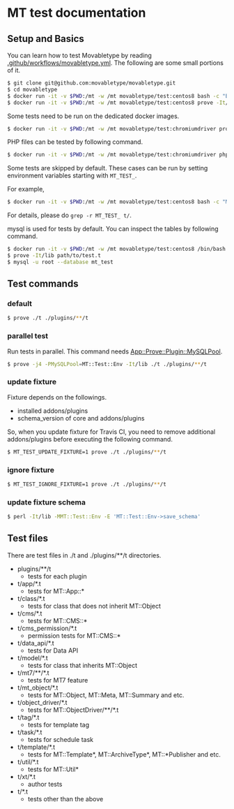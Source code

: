 # MT test documentation

## Setup and Basics

You can learn how to test Movabletype by reading 
[.github/workflows/movabletype.yml](https://github.com/movabletype/movabletype/blob/develop/.github/workflows/movabletype.yml).
The following are some small portions of it.

```sh
$ git clone git@github.com:movabletype/movabletype.git
$ cd movabletype
$ docker run -it -v $PWD:/mt -w /mt movabletype/test:centos8 bash -c "BUILD_RELEASE_NUMBER=1 make"
$ docker run -it -v $PWD:/mt -w /mt movabletype/test:centos8 prove -It/lib t/app
```

Some tests need to be run on the dedicated docker images.

```sh
$ docker run -it -v $PWD:/mt -w /mt movabletype/test:chromiumdriver prove -It/lib t/selenium
```

PHP files can be tested by following command.

```sh
$ docker run -it -v $PWD:/mt -w /mt movabletype/test:chromiumdriver phpunit
```

Some tests are skipped by default. These cases can be run by setting environment variables starting with `MT_TEST_`.

For example,

```sh
$ docker run -it -v $PWD:/mt -w /mt movabletype/test:centos8 bash -c "MT_TEST_CRAWL=1 prove -It/lib t/selenium/crawl.t"
```

For details, please do `grep -r MT_TEST_ t/`.

mysql is used for tests by default. You can inspect the tables by following command.

```sh
$ docker run -it -v $PWD:/mt -w /mt movabletype/test:centos8 /bin/bash
$ prove -It/lib path/to/test.t
$ mysql -u root --database mt_test
```

## Test commands

### default

```sh
$ prove ./t ./plugins/**/t
```

### parallel test

Run tests in parallel. This command needs [App::Prove::Plugin::MySQLPool](https://metacpan.org/pod/App::Prove::Plugin::MySQLPool).

```sh
$ prove -j4 -PMySQLPool=MT::Test::Env -It/lib ./t ./plugins/**/t
```

### update fixture

Fixture depends on the followings.
* installed addons/plugins
* schema_version of core and addons/plugins

So, when you update fixture for Travis CI, you need to remove additional addons/plugins before executing the following command.

```sh
$ MT_TEST_UPDATE_FIXTURE=1 prove ./t ./plugins/**/t
```

### ignore fixture

```sh
$ MT_TEST_IGNORE_FIXTURE=1 prove ./t ./plugins/**/t
```

### update fixture schema

```sh
$ perl -It/lib -MMT::Test::Env -E 'MT::Test::Env->save_schema'
```

## Test files

There are test files in ./t and ./plugins/**/t directories.

* plugins/**/t
  * tests for each plugin
* t/app/*.t
  * tests for MT::App::*
* t/class/*.t
  * tests for class that does not inherit MT::Object
* t/cms/*.t
  * tests for MT::CMS::*
* t/cms_permission/*.t
  * permission tests for MT::CMS::*
* t/data_api/*.t
  * tests for Data API
* t/model/*.t
  * tests for class that inherits MT::Object
* t/mt7/**/*.t
  * tests for MT7 feature
* t/mt_object/*.t
  * tests for MT::Object, MT::Meta, MT::Summary and etc.
* t/object_driver/*.t
  * tests for MT::ObjectDriver/**/*.t
* t/tag/*.t
  * tests for template tag
* t/task/*.t
  * tests for schedule task
* t/template/*.t
  * tests for MT::Template*, MT::ArchiveType*, MT::*Publisher and etc.
* t/util/*.t
  * tests for MT::Util*
* t/xt/*.t
  * author tests
* t/*.t
  * tests other than the above
